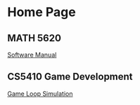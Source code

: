 # Home Page

## MATH 5620
[Software Manual](https://philipnelson5.github.io/class-projects/MATH5620_NumericalSolutionsOfDifferentialEquations/SoftwareManual)

## CS5410 Game Development
[Game Loop Simulation](https://philipnelson5.github.io/class-projects/CS5410_GameDev/1-GameLoop/index.html)
